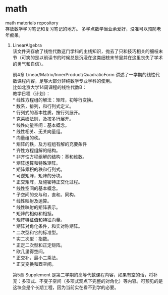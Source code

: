 # math
math materials repository  
存放数学学习笔记和复习笔记的地方。
多学点数学当业余爱好，没准可以预防老年痴呆。

1. LinearAlgebra  
    该文件夹存放了线性代数这门学科的主线知识，抛去了只和技巧相关的细枝末节（可笑的是以前读书的时候总是沉浸在这类细枝末节里并在这里丧失了学术的勇气和自信）。  
     
    前4章 Linear/Matrix/InnerProduct/QuadraticForm 讲述了一学期的线性代数课程内容，足够大部分非纯数学专业学科的使用。   
    比如北京大学14周课程的线性代数B：  
    教学日程（计划）：  
        * 线性方程组的解法：矩阵，初等行变换。  
        * 数系，排列，和行列式定义。  
        * 行列式的基本性质，按行列展开。  
        * 克莱姆法则，及按多行展开。  
        * 线性向量空间：基本概念。  
        * 线性相关、无关向量组。   
        * 向量组的秩。  
        * 矩阵的秩，及方程组有解的充要条件  
        * 齐性方程组解的结构。  
        * 非齐性方程组解的结构：基和维数。  
        * 矩阵运算和特殊矩阵。  
        * 矩阵乘积的秩和行列式。  
        * 可逆矩阵，矩阵的分块。  
        * 正交矩阵，及施密特正交化过程。  
        * 线性空间的基本概念。  
        * 子空间的交与和，直和。同构。  
        * 线性映射及运算。  
        * 线性映射的矩阵表示。  
        * 矩阵的相似和相抵。  
        * 矩阵特征值和特征向量。  
        * 矩阵对角化条件，和实对称矩阵。  
        * 二次型和它的标准型。  
        * 实二次型：指数。  
        * 正定二次型和正定矩阵。  
        * 欧几里得空间。  
        * 正交补，最小二乘法。  
        * 正交变换和酉空间。  
        
    第5章 Supplement 是第二学期的高等代数课程内容，如果有空的话，将补充：多项式、不变子空间（多项式观点下完整的对角化）等内容。可预见的是这块会是个长期工程，因为当前实在看不到学的必要。  